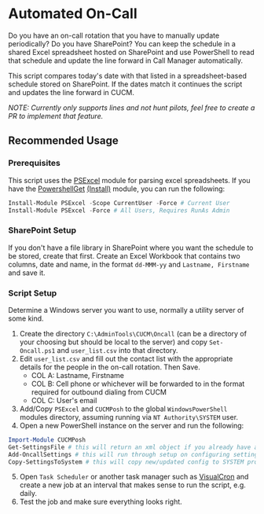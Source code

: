# Automated On-Call

Do you have an on-call rotation that you have to manually update periodically? Do you have SharePoint? You can keep the schedule in a shared Excel spreadsheet hosted on SharePoint and use PowerShell to read that schedule and update the line forward in Call Manager automatically.

This script compares today's date with that listed in a spreadsheet-based schedule stored on SharePoint. If the dates match it continues the script and updates the line forward in CUCM.

*NOTE: Currently only supports lines and not hunt pilots, feel free to create a PR to implement that feature.*

## Recommended Usage

### Prerequisites

This script uses the [PSExcel](https://github.com/RamblingCookieMonster/PSExcel) module for parsing excel spreadsheets. If you have the [PowershellGet](https://docs.microsoft.com/en-us/powershell/module/powershellget/?view=powershell-5.0) [(Install)](https://github.com/PowerShell/PowerShellGet) module, you can run the following:

``` powershell
Install-Module PSExcel -Scope CurrentUser -Force # Current User
Install-Module PSExcel -Force # All Users, Requires RunAs Admin
```

### SharePoint Setup
If you don't have a file library in SharePoint where you want the schedule to be stored, create that first. Create an Excel Workbook that contains two columns, date and name, in the format `dd-MMM-yy` and `Lastname, Firstname` and save it.

### Script Setup
Determine a Windows server you want to use, normally a utility server of some kind.

1. Create the directory `C:\AdminTools\CUCM\Oncall` (can be a directory of your choosing but should be local to the server) and copy `Set-Oncall.ps1` and `user_list.csv` into that directory.
2. Edit `user_list.csv` and fill out the contact list with the appropriate details for the people in the on-call rotation. Then Save.
    - COL A: Lastname, Firstname
    - COL B: Cell phone or whichever will be forwarded to in the format required for outbound dialing from CUCM
    - COL C: User's email
3. Add/Copy `PSExcel` and `CUCMPosh` to the global `WindowsPowerShell` modules directory, assuming running via `NT Authority\SYSTEM` user.
4. Open a new PowerShell instance on the server and run the following:

```ps1
Import-Module CUCMPosh
Get-SettingsFile # this will return an xml object if you already have a config or run through the setup if it doesn't find one.
Add-OncallSettings # this will run through setup on configuring settings required for script.
Copy-SettingsToSystem # this will copy new/updated config to SYSTEM profile
```

5. Open `Task Scheduler` or another task manager such as [VisualCron](https://www.visualcron.com/) and create a new job at an interval that makes sense to run the script, e.g. daily.
6. Test the job and make sure everything looks right.
